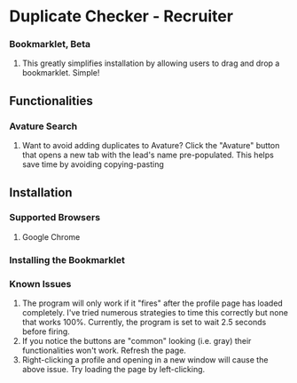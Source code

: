 # Duplicate Checker - Recruiter


### Bookmarklet, Beta
1. This greatly simplifies installation by allowing users to drag and drop a bookmarklet. Simple!

## Functionalities
### Avature Search
  1. Want to avoid adding duplicates to Avature? Click the "Avature" button that opens a new tab with the lead's name pre-populated. This helps save time by avoiding copying-pasting

## Installation
### Supported Browsers
1. Google Chrome

### Installing the Bookmarklet

  
### Known Issues
  1. The program will only work if it "fires" after the profile page has loaded completely. I've tried numerous strategies to time this correctly but none that works 100%. Currently, the program is set to wait 2.5 seconds before firing.
  2. If you notice the buttons are "common" looking (i.e. gray) their functionalities won't work. Refresh the page.
  3. Right-clicking a profile and opening in a new window will cause the above issue. Try loading the page by left-clicking.
